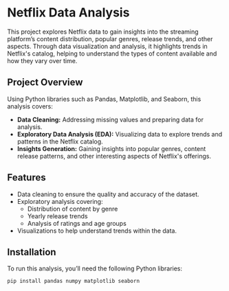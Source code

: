 # Netflix Data Analysis

This project explores Netflix data to gain insights into the streaming platform’s content distribution, popular genres, release trends, and other aspects. Through data visualization and analysis, it highlights trends in Netflix's catalog, helping to understand the types of content available and how they vary over time.

## Project Overview

Using Python libraries such as Pandas, Matplotlib, and Seaborn, this analysis covers:
- **Data Cleaning:** Addressing missing values and preparing data for analysis.
- **Exploratory Data Analysis (EDA):** Visualizing data to explore trends and patterns in the Netflix catalog.
- **Insights Generation:** Gaining insights into popular genres, content release patterns, and other interesting aspects of Netflix's offerings.

## Features

- Data cleaning to ensure the quality and accuracy of the dataset.
- Exploratory analysis covering:
  - Distribution of content by genre
  - Yearly release trends
  - Analysis of ratings and age groups
- Visualizations to help understand trends within the data.

## Installation

To run this analysis, you’ll need the following Python libraries:
```bash
pip install pandas numpy matplotlib seaborn
